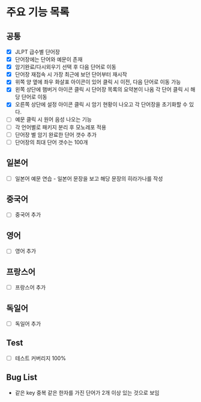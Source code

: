 # 주요 기능 목록

## 공통

- [x] JLPT 급수별 단어장
- [x] 단어장에는 단어와 예문이 존재
- [x] 암기완료/다시외우기 선택 후 다음 단어로 이동
- [x] 단어장 재접속 시 가장 최근에 보던 단어부터 재시작
- [x] 위쪽 양 옆에 좌우 화살표 아이콘이 있어 클릭 시 이전, 다음 단어로 이동 가능
- [x] 왼쪽 상단에 햄버거 아이콘 클릭 시 단어장 목록의 요약본이 나옴 각 단어 클릭 시 해당 단어로 이동
- [x] 오른쪽 상단에 설정 아이콘 클릭 시 암기 현황이 나오고 각 단어장을 초기화할 수 있다.
- [ ] 예문 클릭 시 원어 음성 나오는 기능
- [ ] 각 언어별로 패키지 분리 후 모노레포 적용
- [ ] 단어장 별 암기 완료한 단어 갯수 추가
- [ ] 단어장의 최대 단어 갯수는 100개

## 일본어

- [ ] 일본어 예문 연습 - 일본어 문장을 보고 해당 문장의 히라가나를 작성

## 중국어

- [ ] 중국어 추가

## 영어

- [ ] 영어 추가

## 프랑스어

- [ ] 프랑스어 추가

## 독일어

- [ ] 독일어 추가

## Test

- [ ] 테스트 커버리지 100%

## Bug List

- 같은 key 중복 같은 한자를 가진 단어가 2개 이상 있는 것으로 보임
